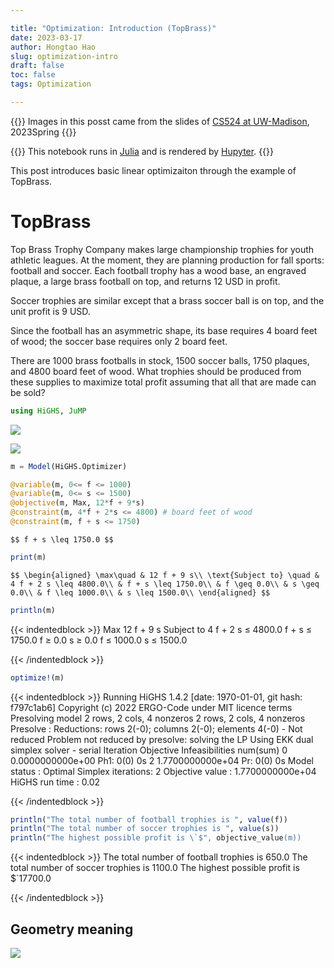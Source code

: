 ```yaml
---

title: "Optimization: Introduction (TopBrass)"
date: 2023-03-17
author: Hongtao Hao
slug: optimization-intro
draft: false
toc: false
tags: Optimization

---
```


{{<block class = "note">}}
Images in this posst came from the slides of [CS524 at UW-Madison](https://laurentlessard.com/teaching/524-intro-to-optimization/), 2023Spring
{{<end>}}

{{<block class = "reminder">}}
This notebook runs in [Julia](https://julialang.org/) and is rendered by [Hupyter](https://github.com/hongtaoh/hupyter).
{{<end>}}

This post introduces basic linear optimizaiton through the example of TopBrass. 

# TopBrass

Top Brass Trophy Company makes large championship trophies for youth athletic leagues. At the moment, they are planning production for fall sports: football and soccer.
Each football trophy has a wood base, an engraved plaque, a large brass football on top, and returns 12 USD in profit. 

Soccer trophies are similar except that a brass soccer ball is on top, and the unit profit is 9 USD. 

Since the football has an asymmetric shape, its base requires 4 board feet of wood; the soccer base requires only 2 board feet. 

There are 1000 brass footballs in stock, 1500 soccer balls, 1750 plaques, and 4800 board feet of wood. What trophies should be produced from these supplies to maximize total profit assuming that all that are made can be sold?


```julia
using HiGHS, JuMP
```

![](/en/blog/2023-03-17-topbrass_files/pic1.png)

![](/en/blog/2023-03-17-topbrass_files/pic2.png)


```julia
m = Model(HiGHS.Optimizer)

@variable(m, 0<= f <= 1000)
@variable(m, 0<= s <= 1500)
@objective(m, Max, 12*f + 9*s)
@constraint(m, 4*f + 2*s <= 4800) # board feet of wood
@constraint(m, f + s <= 1750)
```




`$$ f + s \leq 1750.0 $$`




```julia
print(m)
```


`$$ \begin{aligned}
\max\quad & 12 f + 9 s\\
\text{Subject to} \quad & 4 f + 2 s \leq 4800.0\\
 & f + s \leq 1750.0\\
 & f \geq 0.0\\
 & s \geq 0.0\\
 & f \leq 1000.0\\
 & s \leq 1500.0\\
\end{aligned} $$`



```julia
println(m)
```

{{< indentedblock >}}
    Max 12 f + 9 s
    Subject to
     4 f + 2 s ≤ 4800.0
     f + s ≤ 1750.0
     f ≥ 0.0
     s ≥ 0.0
     f ≤ 1000.0
     s ≤ 1500.0
    



{{< /indentedblock >}}
```julia
optimize!(m)
```

{{< indentedblock >}}
    Running HiGHS 1.4.2 [date: 1970-01-01, git hash: f797c1ab6]
    Copyright (c) 2022 ERGO-Code under MIT licence terms
    Presolving model
    2 rows, 2 cols, 4 nonzeros
    2 rows, 2 cols, 4 nonzeros
    Presolve : Reductions: rows 2(-0); columns 2(-0); elements 4(-0) - Not reduced
    Problem not reduced by presolve: solving the LP
    Using EKK dual simplex solver - serial
      Iteration        Objective     Infeasibilities num(sum)
              0     0.0000000000e+00 Ph1: 0(0) 0s
              2     1.7700000000e+04 Pr: 0(0) 0s
    Model   status      : Optimal
    Simplex   iterations: 2
    Objective value     :  1.7700000000e+04
    HiGHS run time      :          0.02



{{< /indentedblock >}}
```julia
println("The total number of football trophies is ", value(f))
println("The total number of soccer trophies is ", value(s))
println("The highest possible profit is \`$", objective_value(m))
```

{{< indentedblock >}}
    The total number of football trophies is 650.0
    The total number of soccer trophies is 1100.0
    The highest possible profit is $`17700.0


{{< /indentedblock >}}
## Geometry meaning

![](/en/blog/2023-03-17-topbrass_files/pic3.png)
